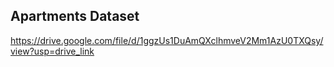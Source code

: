 ## Apartments Dataset
https://drive.google.com/file/d/1ggzUs1DuAmQXclhmveV2Mm1AzU0TXQsy/view?usp=drive_link
